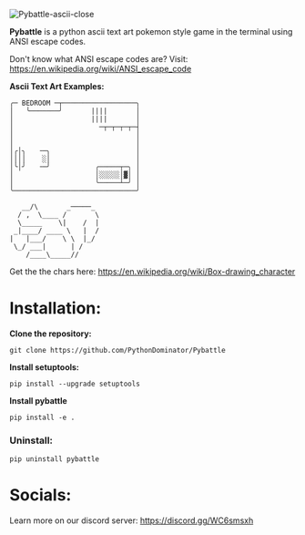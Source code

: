 ![Pybattle-ascii-close](https://user-images.githubusercontent.com/102424561/209715947-1e3f2be8-f469-4645-be9d-ee505122e819.png)

**Pybattle** is a python ascii text art pokemon style game in the terminal using ANSI escape codes.

Don't know what ANSI escape codes are? Visit: https://en.wikipedia.org/wiki/ANSI_escape_code

**Ascii Text Art Examples:**
```
╭─ BEDROOM ─┬──────────────────╮
│   ╰───────╯       ||||       │
│                   ||||       │
│                     ─┬─┬─┬─┬─┤
│                              │
│                              │
│╭│╮   ╶─╮                     │
││││    ░│                     │
│╰│╯   ╶─╯           ╭─────┬─╮ │
│                    │░░░░░│▓│ │
│                    ╰─────┴─╯ │
╰──────────────────────────────╯
```
```
   __/\       _─────_  
  / ,  \____ /       \ 
  \_____    \|    /  | 
 _|____/ ____ \   |  / 
|   |___/    \ \  |_/  
 \_/ ___|      | /     
    /____\_____//    
```
Get the the chars here: https://en.wikipedia.org/wiki/Box-drawing_character

# Installation:

**Clone the repository:**

```git clone https://github.com/PythonDominator/Pybattle```

**Install setuptools:**

```pip install --upgrade setuptools```

**Install pybattle**

```pip install -e .```


### Uninstall:

```pip uninstall pybattle```

# Socials:
Learn more on our discord server: https://discord.gg/WC6smsxh
